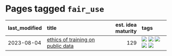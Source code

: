 # Pages tagged `fair_use`

|last_modified|title|est. idea maturity|tags
|:---|:---|---:|:---|
|2023-08-04|[ethics of training on public data](../ethics_of_public_data.md)|129|[![](https://img.shields.io/badge/tag-ai_ethics-7a169c)](../tags/ai_ethics.md) [![](https://img.shields.io/badge/tag-ethics-254eb)](../tags/ethics.md) [![](https://img.shields.io/badge/tag-fair_use-fde018)](../tags/fair_use.md) [![](https://img.shields.io/badge/tag-philosophy-50c04b)](../tags/philosophy.md) [![](https://img.shields.io/badge/tag-remix_culture-d3fceb)](../tags/remix_culture.md)|